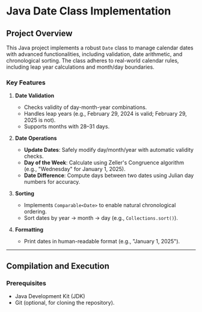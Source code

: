 # Java Date Class Implementation

## Project Overview
This Java project implements a robust `Date` class to manage calendar dates with advanced functionalities, including validation, date arithmetic, and chronological sorting. The class adheres to real-world calendar rules, including leap year calculations and month/day boundaries.

### Key Features
1. **Date Validation**  
   - Checks validity of day-month-year combinations.
   - Handles leap years (e.g., February 29, 2024 is valid; February 29, 2025 is not).
   - Supports months with 28–31 days.

2. **Date Operations**  
   - **Update Dates**: Safely modify day/month/year with automatic validity checks.
   - **Day of the Week**: Calculate using Zeller's Congruence algorithm (e.g., "Wednesday" for January 1, 2025).
   - **Date Difference**: Compute days between two dates using Julian day numbers for accuracy.

3. **Sorting**  
   - Implements `Comparable<Date>` to enable natural chronological ordering.
   - Sort dates by year → month → day (e.g., `Collections.sort()`).

4. **Formatting**  
   - Print dates in human-readable format (e.g., "January 1, 2025").

---

## Compilation and Execution

### Prerequisites
- Java Development Kit (JDK) 
- Git (optional, for cloning the repository).
  
